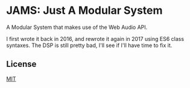 JAMS: Just A Modular System
=====

A Modular System that makes use of the Web Audio API.

I first wrote it back in 2016, and rewrote it again in 2017 using ES6 class syntaxes. The DSP is still pretty bad, I'll see if I'll have time to fix it.

## License

[MIT](LICENSE)